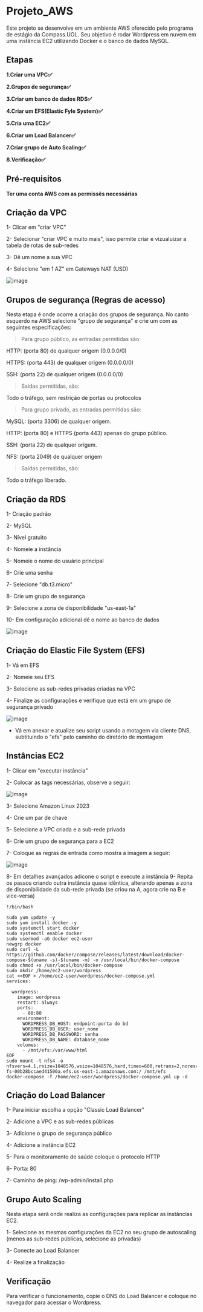 # Projeto_AWS
Este projeto se desenvolve em um ambiente AWS oferecido pelo programa de estágio da Compass.UOL. Seu objetivo é rodar Wordpress em nuvem em uma instância EC2 utilizando Docker e o banco de dados MySQL.

## Etapas

**1.Criar uma VPC✅**

**2.Grupos de segurança✅**

**3.Criar um banco de dados RDS✅**

**4.Criar um EFS(Elastic Fyle System)✅**

**5.Cria uma EC2✅** 

**6.Criar um Load Balancer✅**

**7.Criar grupo de Auto Scaling✅**

**8.Verificação✅**


## Pré-requisitos
**Ter uma conta AWS com as permissês necessárias**

## Criação da VPC

1- Clicar em "criar VPC"

2- Selecionar "criar VPC e muito mais", isso permite criar e vizualuizar a tabela de rotas de sub-redes

3- Dê um nome a sua VPC

4- Selecione "em 1 AZ" em Gateways NAT (USD)

![image](https://github.com/user-attachments/assets/74c016aa-22fc-4f84-97bb-1ec4c1512cda)


## Grupos de segurança (Regras de acesso)

Nesta etapa é onde ocorre a criação dos grupos de segurança. No canto esquerdo na AWS selecione "grupo de segurança" e crie um com as seguintes especificações: 

>Para grupo público, as entradas permitidas são:

HTTP: (porta 80) de qualquer origem (0.0.0.0/0)

HTTPS: (porta 443) de qualquer origem (0.0.0.0/0)

SSH: (porta 22) de qualquer origem (0.0.0.0/0)

>Saídas permitidas, são:

Todo o tráfego, sem restrição de portas ou protocolos

>Para grupo privado, as entradas permitidas são:

MySQL: (porta 3306) de qualquer origem.

HTTP: (porta 80) e HTTPS (porta 443) apenas do grupo público.

SSH: (porta 22) de qualquer origem.

NFS: (porta 2049) de qualquer origem

>Saídas permitidas, são:

Todo o tráfego liberado.


## Criação da RDS

1- Criação padrão

2- MySQL

3- Nível gratuito

4- Nomeie a instância

5- Nomeie o nome do usuário principal

6- Crie uma senha

7- Selecione "db.t3.micro"

8- Crie um grupo de segurança 

9- Selecione a zona de disponibilidade "us-east-1a"

10- Em configuração adicional dê o nome ao banco de dados

![image](https://github.com/user-attachments/assets/6b3fc1b6-9843-4b8c-9bdb-f4534d2efdc3)


## Criação do Elastic File System (EFS)

1- Vá em EFS

2- Nomeie seu EFS

3- Selecione as sub-redes privadas criadas na VPC

4- Finalize as configurações e verifique que está em um grupo de segurança privado

  ![image](https://github.com/user-attachments/assets/0e826417-c876-4ca9-be90-c8ad063f0f08)
- Vá em anexar e atualize seu script usando a motagem via cliente DNS, subtituindo o "efs" pelo caminho do diretório de montagem



## Instâncias EC2

1- Clicar em "executar instância"

2- Colocar as tags necessárias, observe a seguir:

![image](https://github.com/user-attachments/assets/11ea68e8-d364-4e83-9813-914a4f702e40)

3- Selecione Amazon Linux 2023

4- Crie um par de chave

5- Selecione a VPC criada e a sub-rede privada

6- Crie um grupo de segurança para a EC2

7- Coloque as regras de entrada como mostra a imagem a seguir:

![image](https://github.com/user-attachments/assets/f6ef1a00-f42f-4282-bed4-ae77e45e558f)

8- Em detalhes avançados adicone o script e execute a instância
9- Repita os passos criando outra instância quase idêntica, alterando apenas a zona de disponibilidade da sub-rede privada (se criou na A, agora crie na B e vice-versa) 


````
!/bin/bash 
 
sudo yum update -y 
sudo yum install docker -y
sudo systemctl start docker
sudo systemctl enable docker
sudo usermod -aG docker ec2-user
newgrp docker
sudo curl -L https://github.com/docker/compose/releases/latest/download/docker-compose-$(uname -s)-$(uname -m) -o /usr/local/bin/docker-compose
sudo chmod +x /usr/local/bin/docker-compose
sudo mkdir /home/ec2-user/wordpress
cat <<EOF > /home/ec2-user/wordpress/docker-compose.yml
services:
 
  wordpress:
    image: wordpress
    restart: always
    ports:
      - 80:80
    environment:
      WORDPRESS_DB_HOST: endpoint:porta do bd
      WORDPRESS_DB_USER: user_nome
      WORDPRESS_DB_PASSWORD: senha
      WORDPRESS_DB_NAME: database_nome
    volumes:
      - /mnt/efs:/var/www/html
EOF
sudo mount -t nfs4 -o nfsvers=4.1,rsize=1048576,wsize=1048576,hard,timeo=600,retrans=2,noresvport fs-00b28bccaed41500a.efs.us-east-1.amazonaws.com:/ /mnt/efs
docker-compose -f /home/ec2-user/wordpress/docker-compose.yml up -d

````

## Criação do Load Balancer

1- Para iniciar escolha a opção "Classic Load Balancer"

2- Adicione a VPC e as sub-redes públicas

3- Adicione o grupo de segurança público

4- Adicione a instância EC2

5- Para o monitoramento de saúde coloque o protocolo HTTP

6- Porta: 80

7- Caminho de ping: /wp-admin/install.php


## Grupo Auto Scaling

Nesta etapa será onde realiza as configurações para replicar as instâncias EC2.

1- Selecione as mesmas configurações da EC2 no seu grupo de autoscaling (menos as sub-redes públicas, selecione as privadas)

3- Conecte ao Load Balancer

4- Realize a finalização 

## Verificação

Para verificar o funcionamento, copie o DNS do Load Balancer e coloque no navegador para acessar o Wordpress.
